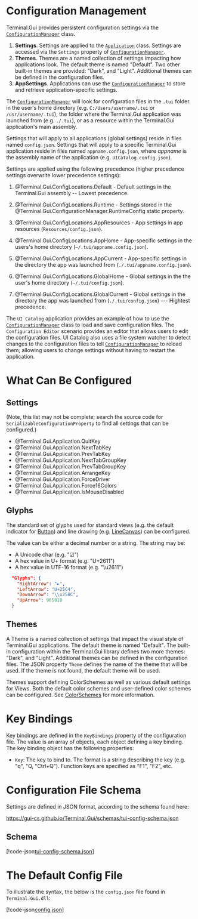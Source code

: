 # Configuration Management

Terminal.Gui provides persistent configuration settings via the [`ConfigurationManager`](~/api/Terminal.Gui.ConfigurationManager.yml) class.

1) **Settings**. Settings are applied to the [`Application`](~/api/Terminal.Gui.Application.yml) class. Settings are accessed via the `Settings` property of [`ConfigurationManager`](~/api/Terminal.Gui.ConfigurationManager.yml).
2) **Themes**. Themes are a named collection of settings impacting how applications look. The default theme is named "Default". Two other built-in themes are provided: "Dark", and "Light". Additional themes can be defined in the configuration files.
3) **AppSettings**. Applications can use the [`ConfigurationManager`](~/api/Terminal.Gui.ConfigurationManager.yml) to store and retrieve application-specific settings.

The [`ConfigurationManager`](~/api/Terminal.Gui.ConfigurationManager.yml) will look for configuration files in the `.tui` folder in the user's home directory (e.g. `C:/Users/username/.tui` or `/usr/username/.tui`), the folder where the Terminal.Gui application was launched from (e.g. `./.tui`), or as a resource within the Terminal.Gui application's main assembly.

Settings that will apply to all applications (global settings) reside in files named `config.json`. Settings that will apply to a specific Terminal.Gui application reside in files named `appname.config.json`, where *appname* is the assembly name of the application (e.g. `UICatalog.config.json`).

Settings are applied using the following precedence (higher precedence settings overwrite lower precedence settings):

1. @Terminal.Gui.ConfigLocations.Default - Default settings in the Terminal.Gui assembly -- Lowest precedence.

2. @Terminal.Gui.ConfigLocations.Runtime - Settings stored in the @Terminal.Gui.ConfigurationManager.RuntimeConfig static property.

3. @Terminal.Gui.ConfigLocations.AppResources - App settings in app resources (`Resources/config.json`).

4. @Terminal.Gui.ConfigLocations.AppHome - App-specific settings in the users's home directory (`~/.tui/appname.config.json`). 

5. @Terminal.Gui.ConfigLocations.AppCurrent - App-specific settings in the directory the app was launched from (`./.tui/appname.config.json`).

6. @Terminal.Gui.ConfigLocations.GlobalHome - Global settings in the the user's home directory (`~/.tui/config.json`).

7. @Terminal.Gui.ConfigLocations.GlobalCurrent - Global settings in the directory the app was launched from (`./.tui/config.json`) --- Hightest precedence.

The `UI Catalog` application provides an example of how to use the [`ConfigurationManager`](~/api/Terminal.Gui.ConfigurationManager.yml) class to load and save configuration files. The `Configuration Editor` scenario provides an editor that allows users to edit the configuration files. UI Catalog also uses a file system watcher to detect changes to the configuration files to tell [`ConfigurationManager`](~/api/Terminal.Gui.ConfigurationManager.yml) to reload them; allowing users to change settings without having to restart the application.

# What Can Be Configured

## Settings

(Note, this list may not be complete; search the source code for `SerializableConfigurationProperty` to find all settings that can be configured.)

  * @Terminal.Gui.Application.QuitKey
  * @Terminal.Gui.Application.NextTabKey
  * @Terminal.Gui.Application.PrevTabKey
  * @Terminal.Gui.Application.NextTabGroupKey
  * @Terminal.Gui.Application.PrevTabGroupKey
  * @Terminal.Gui.Application.ArrangeKey
  * @Terminal.Gui.Application.ForceDriver
  * @Terminal.Gui.Application.Force16Colors
  * @Terminal.Gui.Application.IsMouseDisabled
  
## Glyphs

The standard set of glyphs used for standard views (e.g. the default indicator for [Button](~/api/Terminal.Gui.Button.yml)) and line drawing (e.g. [LineCanvas](~/api/Terminal.Gui.LineCanvas.yml)) can be configured.

The value can be either a decimal number or a string. The string may be:

- A Unicode char (e.g. "☑")
- A hex value in U+ format (e.g. "U+2611")
- A hex value in UTF-16 format (e.g. "\\u2611")

```json
  "Glyphs": {
    "RightArrow": "►",
    "LeftArrow": "U+25C4",
    "DownArrow": "\\u25BC",
    "UpArrow": 965010
  }
```

## Themes

A Theme is a named collection of settings that impact the visual style of Terminal.Gui applications. The default theme is named "Default". The built-in configuration within the Terminal.Gui library defines two more themes: "Dark", and "Light". Additional themes can be defined in the configuration files. The JSON property `Theme` defines the name of the theme that will be used. If the theme is not found, the default theme will be used.

Themes support defining ColorSchemes as well as various default settings for Views. Both the default color schemes and user-defined color schemes can be configured. See [ColorSchemes](~/api/Terminal.Gui.Colors.yml) for more information.


# Key Bindings

Key bindings are defined in the `KeyBindings` property of the configuration file. The value is an array of objects, each object defining a key binding. The key binding object has the following properties:

- `Key`: The key to bind to. The format is a string describing the key (e.g. "q", "Q,  "Ctrl+Q"). Function keys are specified as "F1", "F2", etc. 

# Configuration File Schema

Settings are defined in JSON format, according to the schema found here:

https://gui-cs.github.io/Terminal.Gui/schemas/tui-config-schema.json

## Schema

[!code-json[tui-config-schema.json](../schemas/tui-config-schema.json)]

# The Default Config File

To illustrate the syntax, the below is the `config.json` file found in `Terminal.Gui.dll`:

[!code-json[config.json](../../Terminal.Gui/Resources/config.json)]